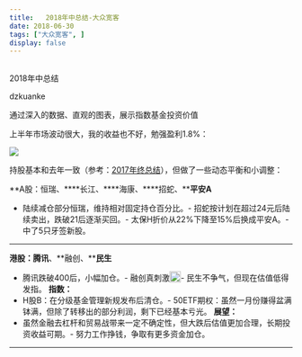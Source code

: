 ```yaml
---
title:   2018年中总结-大众宽客
date: 2018-06-30
tags: ["大众宽客", ]
display: false
---
```



## 



2018年中总结




dzkuanke




通过深入的数据、直观的图表，展示指数基金投资价值


上半年市场波动很大，我的收益也不好，勉强盈利1.8%：

<img class="" data-copyright="0" data-ratio="0.6821705426356589" data-s="300,640" src="https://mmbiz.qpic.cn/mmbiz_png/PKw3FQPmhIhFfCfSEKVgY47hGE4eCgXxjt5hwStZkzZtAH9XO6DUyzvgLuqQ5B5GYJTtZY7rvibDCHibvoNYzvibw/640?wx_fmt=png" data-type="png" data-w="774" style="">



持股基本和去年一致（参考：[2017年终总结](http://mp.weixin.qq.com/s?__biz=MzAwMTc1MDcwNw==&amp;mid=2648272659&amp;idx=1&amp;sn=90895337407811ab64b81b98745b96ac&amp;chksm=82f92ccfb58ea5d958b29a7a1c67ea1312802f1c04b802820d062b60827916340b7a08f196a3&amp;scene=21#wechat_redirect)），但做了一些动态平衡和小调整：



**A股：恒瑞、****长江、****海康、****招蛇、****平安A**
- 陆续减仓部分恒瑞，维持相对固定持仓百分比。- 招蛇按计划在超过24元后陆续卖出，跌破21后逐渐买回。- 太保H折价从22%下降至15%后换成平安A。- 中了5只牙签新股。
****

**港股：腾讯**、**融创、****民生**
- 腾讯跌破400后，小幅加仓。- 融创真刺激<img src="https://res.wx.qq.com/mpres/htmledition/images/icon/common/emotion_panel/smiley/smiley_10.png" data-ratio="1" data-w="20" style="display:inline-block;width:20px;vertical-align:text-bottom;"/>- 民生不争气，但现在估值低得发指。
**指数：**
- H股B：在分级基金管理新规发布后清仓。- 50ETF期权：虽然一月份赚得盆满钵满，但除了转移出的部分利润，剩下已经基本亏光。
**展望：**
- 虽然金融去杠杆和贸易战带来一定不确定性，但大跌后估值更加合理，长期投资收益可期。- 努力工作挣钱，争取有更多资金加仓。
****